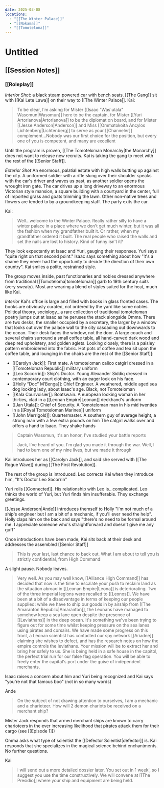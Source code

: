 ```yaml
---
date: 2025-03-08
locations:
  - "[[The Winter Palace]]"
  - "[[Nokama]]"
  - "[[Tomoteloma]]"
---
```

# Untitled
## [[Session Notes]]
### [[Roleplay]]
*Interior Shot*: a black steam powered car with bench seats. [[The Gang]] sit with [[Kai Lete Lawa]] on their way to [[The Winter Palace]]. 
Kai: 
> To be clear, I'm asking for Mister [[Isaac "Was'utala" Wasomun|Wasomun]] here to be the captain, for Mister [[Yuri Artorianova|Artorianova]] to be the diplomat on board, and for Mister [[Jesse Anderson|Anderson]] and Miss [[Ommatokoita Ancylos Lichtenberg|Lichtenberg]] to serve as your [[Channeler]] complement...Nobody was our first choice for the position, but every one of you  is competent, and many are excellent

Until the program is proven, [[The Tomoteloman Monarchy|the Monarchy]] does not want to release new recruits. Kai is taking the gang to meet with the rest of the [[Senior Staff]]. 

*Exterior Shot* An enormous, palatial estate with high walls butting up against the city. A uniformed soldier with a rifle slung over their shoulder speaks with the car's driver and waves us past, as another soldier opens the wrought iron gate. The car drives up a long driveway to an enormous Victorian style mansion, a square building with a courtyard in the center, full of imported grass and goats trimming the lawn. Other non-native trees and flowers are tended to by a groundkeeping staff. The party exits the car.

Kai:
> Well...welcome to the Winter Palace. Really rather silly to have a winter palace in a place where we don't get  much winter, but it was all the fashion when my grandfather built it. Or rather, when my grandfather ordered it built. The real people who raised the walls and set the nails are lost to history. Kind of funny isn't it?

They look expectantly at Isaac and Yuri, gauging their responses. Yuri says "quite right on that second point." Isaac says something about how "it's a shame they never had the opportunity to decide the direction of their own country". Kai smiles a polite, restrained style.

The group moves inside, past functionaries and nobles dressed anywhere from traditional [[Tomoteloma|tomoteloman]] garb to 19th century suits (very sweaty). Most are wearing a blend of styles suited for the heat, much like Kai. 

*Interior* Kai's office is large and filled with books in glass fronted cases. The books are obviously curated, not ordered by the yard like some nobles. Political theory, sociology...a rare collection of traditional tomoteloman poetry jumps out at Isaac as he peruses the stack alongside Omma. There are two desks, the smaller occupied by a secretary, the larger by a window that looks out over the palace wall to the city cascading out downwards to the ocean. Their desk faces the window, not the door. A large couch and several chairs surround a small coffee table, all hand-carved dark wood and deep red upholstery, and golden aglets. Looking closely, there is a paisley pattern embroidered into the fabric. Hot pots of coffee and tea sit upon the coffee table, and lounging in the chairs are the rest of the [[Senior Staff]]:

- [[Carolyn Jack]]: First mate. A tomoteloman calico catgirl  dressed in a [[Tomoteloman Republic]] military uniform
- [[Leo Socorrin]]: Ship's Doctor. Young Alexander Siddiq dressed in contemporary court clothing, with an eager look on his face.
- [[Holly “Doc” M’Benga]]: Chief Engineer. A weathered, middle aged sea dog looking lady, about Isaac's age. Black, not Tomoteloman
- [[Kala Courvoisier]]: Boatswain. A european looking woman in her thirties, clad in a [[Leonan Empire|Leonan]] deckhand's uniform
- [[Jan Utala]]: Chief of Security. A Tomoteloman man in his mid twenties in a [[Royal Tomoteloman Marines]] uniform
- [[John Merrigold]]: Quartermaster. A southern guy of average height, a strong man with a few extra pounds on him
The catgirl walks over and offers a hand to Isaac. They shake hands
> Captain Wasomun, it's an honor, I've studied your battle reports
> 
> Jack, I've heard of you. I'm glad you made it through the war.
> Well, I had to burn one of my nine lives, but we made it through

Kai introduces her as [[Carolyn Jack]], and said she served with [[The Rogue Wave]] during [[The First Revolution]]. 

The rest of the group is introduced. Leo corrects Kai when they introduce him, "It's Doctor Leo Socorrin"

Yuri rolls [[Connected]]. His relationship with Leo is...complicated. Leo thinks the world of Yuri, but Yuri finds him insufferable. They exchange greetings. 

[[Jesse Anderson|Ande]] introduces themself to Holly "I'm not much of a ship's engineer but I am a bit of a mechanic, if you'll ever need the help". Holly claps him on the back and says "there's no need to be formal around me. I appreciate someone who's straightforward and doesn't give me any guff"

Once introductions have been made, Kai sits back at their  desk and addresses the assembled [[Senior Staff]]
> This is your last, last chance to back out. What I am about to tell you is strictly confidential, from High Command

A slight pause. Nobody leaves. 

> Very well. As you may well know, [[Alliance High Command]] has decided that now is the time to escalate your push to reclaim land as the situation abroad in [[Leonan Empire|Leona]] is deteriorating. Two of the three imperial legions were recalled to [[Leonos]]. We have been at a bit of a disadvantage in terms of keeping our people supplied: while we have to ship our goods in by airship from [[The Amaranton Republic|Amaranton]], the Leonans have managed to somehow keep a sea lane open despite the presence of [[Leviathans]] in the deep ocean. It's something we've been trying to figure out for some time whilst keeping pressure on the sea lanes using pirates and corsairs. We have made some progress on this front, a Leonan scientist has contacted our spy network [[Ariadne]] claiming she wishes to defect, and has the research notes on how the empire controls the leviathans. Your mission will be to extract her and bring her safely to us. She is being held in a safe house in the capitol, the perfect trial run for our false flag operation. You will be able to freely enter the capital's port under the guise of independent merchants.

Isaac raises a concern about him and Yuri being recognized and Kai says "you're not that famous boo" (not in so many words)

Ande
> On the subject of not drawing attention to ourselves, I am a mechanic and a charioteer. How will 2 demon chariots be received on a merchant ship?

Mister Jack responds that armed merchant ships are known to carry charioteers in the ever increasing likelihood that pirates attack them for their cargo (see [[Episode 1]])

Omma asks what type of scientist the [[Defector Scientist|defector]] is. Kai responds that she specializes in the magical science behind enchantments. No further questions.

Kai
> I will send out a more detailed dossier later. You set out in 1 week', so I suggest you use the time constructively. We will convene at [[The Presidio]] where your ship and equipment are being held.